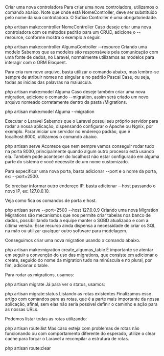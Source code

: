 Criar uma nova controladora
Para criar uma nova controladora, utilizamos o comando abaixo. Note que onde está NomeController, deve ser substituído pelo nome da sua controladora. O Sufixo Controller é uma obrigatoriedade.

php artisan make:controller NomeController
Caso deseje criar uma nova controladora com os métodos padrão para um CRUD, adicione o --resource, conforme mostra o exemplo a seguir.

php artisan make:controller AlgumaController --resource
Criando uma modelo
Sabemos que as modelos são responsáveis pela comunicação com uma fonte de dados, no Laravel, normalmente utilizamos as modelos para interagir com o ORM Eloquent.

Para cria rum novo arquivo, basta utilizar o comando abaixo, mas lembre-se sempre de atribuir nomes no singular e no padrão Pascal Case, ou seja, todas as inicias das palavras na maiúscula.

php artisan make:model Alguma
Caso deseje também criar uma nova migration, adicione o comando --migration, assim será criado um novo arquivo nomeado corretamente dentro da pasta /Migrations.

php artisan make:model Alguma --migration

Executar o Laravel
Sabemos que o Laravel possui seu próprio servidor para rodar a nossa aplicação, dispensando configurar o Apache ou Ngnix, por exemplo.
Parar iniciar um servidor no endereço padrão, que é localhost:8000, utilizamos o comando abaixo.

php artisan serve
Acontece que nem sempre vamos conseguir rodar tudo na porta 8000, principalmente quando algum outro processo está usando ela. Também pode acontecer do localhost não estar configurado em alguma parte do sistema e você necessite de um nome customizado.

Para especificar uma nova porta, basta adicionar --port e o nome da porta, ex: --port=2500.

Se precisar informar outro endereço IP, basta adicionar --host passando o novo IP, ex: 127.0.0.10.

Veja como fica os comandos de porta e host.

php artisan serve --port=2500 --host 127.0.0.9
Criando uma nova Migration
Migrations são mecanismos que nos permite criar tabelas nos banco de dados, possibilitando toda a equipe manter o SGBD atualizado e com a última versão. Esse recurso ainda dispensa a necessidade de criar os SQL na mão ou utilizar qualquer outro software para modelagem.

Conseguimos criar uma nova migration usando o comando abaixo.

php artisan make:migration create_algumas_table
É importante se atentar em seguir a convenção do uso das migrations, que consiste em adicionar o create, seguido do nome da migration tudo na minúscula e no plural, por fim, adicionar o table.

Para rodar as migrations, usamos:

php artisan migrate
Já para ver o status, usamos:

php artisan migrate:status
Listando as rotas existentes
Finalizamos esse artigo com comandos para as rotas, que é a parte mais importante da nossa aplicação, afinal, sem elas não seria possível definir o caminho e ação para as nossas URLs.

Podemos listar todas as rotas utilizando:

php artisan route:list
Mas caso esteja com problemas de rotas não funcionando ou com comportamento diferente do esperado, utilize o clear cache para forçar o Laravel a recompilar a estrutura de rotas.

php artisan route:clear
